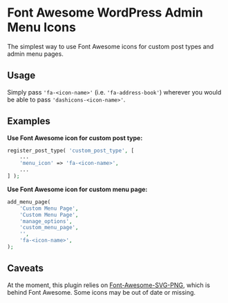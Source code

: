 # Font Awesome WordPress Admin Menu Icons

The simplest way to use Font Awesome icons for custom post types and admin menu pages.

## Usage

Simply pass `'fa-<icon-name>'` (i.e. `'fa-address-book'`) wherever you would be able to pass `'dashicons-<icon-name>'`.

## Examples

**Use Font Awesome icon for custom post type:**

```php
register_post_type( 'custom_post_type', [
	...
	'menu_icon' => 'fa-<icon-name>',
	...
] );
```

**Use Font Awesome icon for custom menu page:**

```php
add_menu_page(
	'Custom Menu Page',
	'Custom Menu Page',
	'manage_options',
	'custom_menu_page',
	'',
	'fa-<icon-name>',
);
```

## Caveats

At the moment, this plugin relies on [Font-Awesome-SVG-PNG](https://github.com/encharm/Font-Awesome-SVG-PNG), which is behind Font Awesome. Some icons may be out of date or missing.
